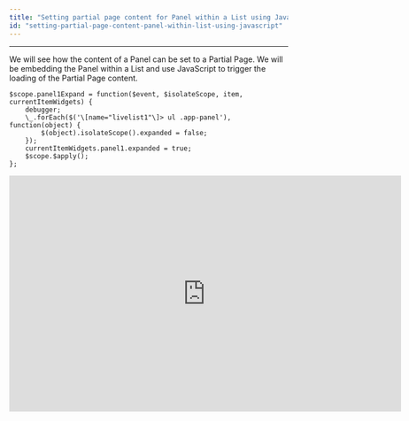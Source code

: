 ```yaml
---
title: "Setting partial page content for Panel within a List using JavaScript"
id: "setting-partial-page-content-panel-within-list-using-javascript"
---
```

---

We will see how the content of a Panel can be set to a Partial Page. We will be embedding the Panel within a List and use JavaScript to trigger the loading of the Partial Page content.
```
$scope.panel1Expand = function($event, $isolateScope, item, currentItemWidgets) {
    debugger;
    \_.forEach($('\[name="livelist1"\]> ul .app-panel'), function(object) {
        $(object).isolateScope().expanded = false;
    });
    currentItemWidgets.panel1.expanded = true;
    $scope.$apply();
};
```
<iframe width="708" height="427" src="https://docs.google.com/presentation/d/1pJcuFSUwqWW35_M9leOSNEPy_GIADPo9jqCcw7KmpJE/embed?start=false&amp;loop=false&amp;delayms=3000" frameborder="0" allowfullscreen="allowfullscreen" mozallowfullscreen="mozallowfullscreen" webkitallowfullscreen="webkitallowfullscreen"></iframe>
